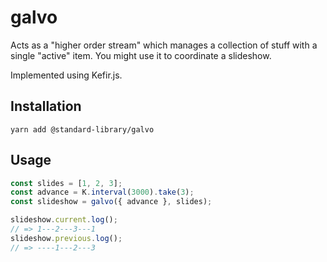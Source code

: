 # galvo

Acts as a "higher order stream" which manages a collection of stuff with a single "active" item. You might use it to coordinate a slideshow.

Implemented using Kefir.js.

## Installation

```shell
yarn add @standard-library/galvo
```

## Usage

```javascript
const slides = [1, 2, 3];
const advance = K.interval(3000).take(3);
const slideshow = galvo({ advance }, slides);

slideshow.current.log();
// => 1---2---3---1
slideshow.previous.log();
// => ----1---2---3
```
